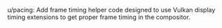 u/pacing: Add frame timing helper code designed to use Vulkan display timing
extensions to get proper frame timing in the compositor.
